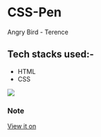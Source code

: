 # CSS-Pen
Angry Bird - Terence

## Tech stacks used:-
- HTML
- CSS

<img src="https://user-images.githubusercontent.com/56690856/88577617-f1304180-d064-11ea-8d18-95fdaff2df67.png">

### Note
[View it on](https://sapna2001.github.io/CSS-Pen/)
